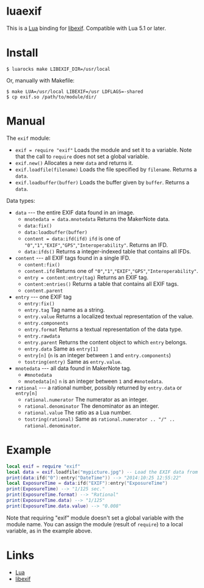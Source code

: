 luaexif
=======

This is a [Lua](https://www.lua.org/) binding for [libexif](https://libexif.github.io/).
Compatible with Lua 5.1 or later.

Install
=======

```
$ luarocks make LIBEXIF_DIR=/usr/local
```

Or, manually with Makefile:
```
$ make LUA=/usr/local LIBEXIF=/usr LDFLAGS=-shared
$ cp exif.so /path/to/module/dir/
```

Manual
======
The `exif` module:

* `exif = require "exif"`
  Loads the module and set it to a variable. Note that the call to `require` does not set a global variable.
* `exif.new()`
  Allocates a new `data` and returns it.
* `exif.loadfile(filename)`
  Loads the file specified by `filename`. Returns a `data`.
* `exif.loadbuffer(buffer)`
  Loads the buffer given by `buffer`. Returns a `data`.

Data types:

* `data` --- the entire EXIF data found in an image.
    * `mnotedata = data.mnotedata`
      Returns the MakerNote data.
    * `data:fix()`
    * `data:loadbuffer(buffer)`
    * `content = data:ifd(ifd)`
      `ifd` is one of `"0"`,`"1"`,`"EXIF"`,`"GPS"`,`"Interoperability"`.
      Returns an IFD.
    * `data:ifds()`
      Returns a integer-indexed table that contains all IFDs.
* `content` --- all EXIF tags found in a single IFD.
    * `content:fix()`
    * `content.ifd`
      Returns one of `"0"`,`"1"`,`"EXIF"`,`"GPS"`,`"Interoperability"`.
    * `entry = content:entry(tag)`
      Returns an EXIF tag.
    * `content:entries()`
      Returns a table that contains all EXIF tags.
    * `content.parent`
* `entry` --- one EXIF tag
    * `entry:fix()`
    * `entry.tag` Tag name as a string.
    * `entry.value` Returns a localized textual representation of the value.
    * `entry.components`
    * `entry.format` Returns a textual representation of the data type.
    * `entry.rawdata`
    * `entry.parent` Returns the content object to which `entry` belongs.
    * `entry.data` Same as `entry[1]`
    * `entry[n]` (`n` is an integer between `1` and `entry.components`)
    * `tostring(entry)` Same as `entry.value`.
* `mnotedata` --- all data found in MakerNote tag.
    * `#mnotedata`
    * `mnotedata[n]`
      `n` is an integer between `1` and `#mnotedata`.
* `rational` --- a rational number, possibly returned by `entry.data` or `entry[n]`
    * `rational.numerator` The numerator as an integer.
    * `rational.denominator` The denominator as an integer.
    * `rational.value` The ratio as a Lua number.
    * `tostring(rational)` Same as `rational.numerator .. "/" .. rational.denominator`.

Example
=======
```Lua
local exif = require "exif"
local data = exif.loadfile("mypicture.jpg") -- Load the EXIF data from "mypicture.jpg"
print(data:ifd("0"):entry("DateTime")) --> "2014:10:25 12:55:22"
local ExposureTime = data:ifd("EXIF"):entry("ExposureTime")
print(ExposureTime) --> "1/125 sec."
print(ExposureTime.format) --> "Rational"
print(ExposureTime.data) --> "1/125"
print(ExposureTime.data.value) --> "0.008"
```

Note that requiring "exif" module doesn't set a global variable with the module name.
You can assign the module (result of `require`) to a local variable, as in the example above.

Links
=====

* [Lua](https://www.lua.org/)
* [libexif](https://libexif.github.io/)
